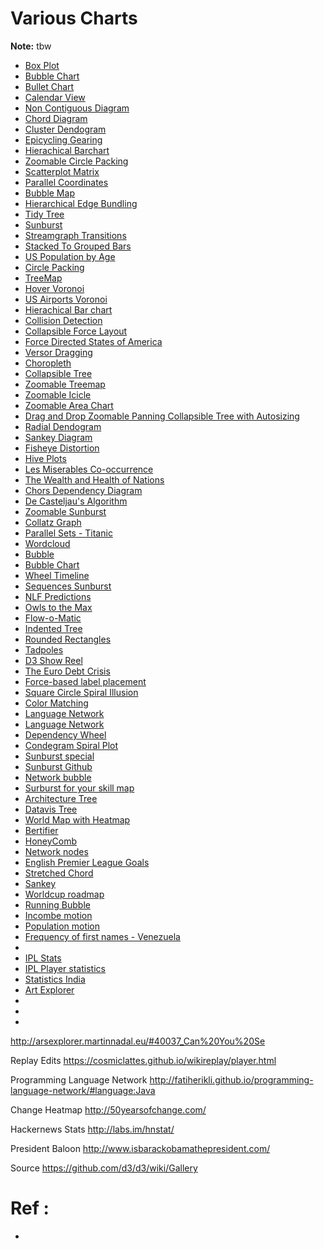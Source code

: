 # Various Charts

**Note:** tbw



 * [Box Plot](https://observablehq.com/@d3/box-plot)
 * [Bubble Chart](https://observablehq.com/@d3/bubble-chart)
 * [Bullet Chart](https://bl.ocks.org/mbostock/4061961)
 * [Calendar View](https://observablehq.com/@d3/calendar-view)
 * [Non Contiguous Diagram](https://observablehq.com/@d3/non-contiguous-cartogram)
 * [Chord Diagram](https://observablehq.com/@d3/chord-diagram)
 * [Cluster Dendogram](https://observablehq.com/@d3/cluster-dendrogram)
 * [Epicycling Gearing](https://observablehq.com/@mbostock/epicyclic-gearing)
 * [Hierachical Barchart](https://observablehq.com/@d3/hierarchical-bar-chart)
 * [Zoomable Circle Packing](https://observablehq.com/@d3/zoomable-circle-packing)
 * [Scatterplot Matrix](https://observablehq.com/@d3/scatterplot-matrix)
 * [Parallel Coordinates](https://observablehq.com/@d3/parallel-coordinates)
 * [Bubble Map](https://observablehq.com/@d3/bubble-map)
 * [Hierarchical Edge Bundling](https://observablehq.com/@d3/bubble-map)
 * [Tidy Tree](https://observablehq.com/@d3/tidy-tree)
 * [Sunburst](https://observablehq.com/@d3/sunburst)
 * [Streamgraph Transitions](https://observablehq.com/@d3/streamgraph-transitions)
 * [Stacked To Grouped Bars](https://observablehq.com/@d3/stacked-to-grouped-bars)
 * [US Population by Age](https://observablehq.com/@mbostock/u-s-population-by-age-1850-2000)
 * [Circle Packing](https://observablehq.com/@d3/circle-packing)
 * [TreeMap](https://observablehq.com/@d3/treemap)
 * [Hover Voronoi](https://observablehq.com/@d3/hover-voronoi)
 * [US Airports Voronoi](https://observablehq.com/@mbostock/u-s-airports-voronoi)
 * [Hierachical Bar chart](https://observablehq.com/@d3/hierarchical-bar-chart)
 * [Collision Detection](https://bl.ocks.org/mbostock/3231298)
 * [Collapsible Force Layout](https://bl.ocks.org/mbostock/1062288)
 * [Force Directed States of America](https://bl.ocks.org/mbostock/1073373)
 * [Versor Dragging](https://observablehq.com/@d3/versor-dragging)
 * [Choropleth](https://observablehq.com/@d3/choropleth)
 * [Collapsible Tree](https://observablehq.com/@d3/collapsible-tree)
 * [Zoomable Treemap](https://observablehq.com/@d3/zoomable-treemap)
 * [Zoomable Icicle](https://observablehq.com/@d3/zoomable-icicle)	
 * [Zoomable Area Chart](https://observablehq.com/@d3/zoomable-area-chart)
 * [Drag and Drop Zoomable Panning Collapsible Tree with Autosizing](https://observablehq.com/@d3/zoomable-area-chart)
 * [Radial Dendogram](https://observablehq.com/@d3/radial-dendrogram)
 * [Sankey Diagram](https://observablehq.com/@d3/sankey-diagram)	
 * [Fisheye Distortion](https://bost.ocks.org/mike/fisheye/)
 * [Hive Plots](https://bost.ocks.org/mike/hive/)
 * [Les Miserables Co-occurrence](https://bost.ocks.org/mike/miserables/)
 * [The Wealth and Health of Nations](https://observablehq.com/@mbostock/the-wealth-health-of-nations)	
 * [Chors Dependency Diagram](https://observablehq.com/@d3/chord-dependency-diagram)
 * [De Casteljau's Algorithm](https://observablehq.com/@d3/chord-dependency-diagram)
 * [Zoomable Sunburst](https://observablehq.com/@d3/zoomable-sunburst)
 * [Collatz Graph](https://www.jasondavies.com/collatz-graph/)	
 * [Parallel Sets - Titanic](https://www.jasondavies.com/parallel-sets/)
 * [Wordcloud](https://www.jasondavies.com/wordcloud/)
 * [Bubble](https://archive.nytimes.com/www.nytimes.com/interactive/2012/02/13/us/politics/2013-budget-proposal-graphic.html)
 * [Bubble Chart](https://archive.nytimes.com/www.nytimes.com/interactive/2012/05/17/business/dealbook/how-the-facebook-offering-compares.html)
 * [Wheel Timeline](http://www.brightpointinc.com/united-states-trade-deficit/)	
 * [Sequences Sunburst](https://bl.ocks.org/kerryrodden/766f8f6d31f645c39f488a0befa1e3c8)
 * [NLF Predictions](http://www.brightpointinc.com/2015-nfl-predictions/)
 * [Owls to the Max](https://observablehq.com/@mbostock/owls-to-the-max)
 * [Flow-o-Matic](https://observablehq.com/@mbostock/flow-o-matic)
 * [Indented Tree](https://observablehq.com/@d3/indented-tree)	
 * [Rounded Rectangles](https://bl.ocks.org/mbostock/1123639)
 * [Tadpoles](https://observablehq.com/@mbostock/tadpoles)
 * [D3 Show Reel](https://bl.ocks.org/mbostock/1256572)
 * [The Euro Debt Crisis](https://bl.ocks.org/mbostock/1308257)
 * [Force-based label placement](http://bl.ocks.org/MoritzStefaner/1377729)	
 * [Square Circle Spiral Illusion](https://bl.ocks.org/mbostock/1386444)
 * [Color Matching](https://color.method.ac/)
 * [Language Network](http://languagenetwork.cotrino.com/)
 * [Language Network](http://www.cotrino.com/2012/11/language-network/)
 * [Dependency Wheel](http://www.redotheweb.com/DependencyWheel/)	
 * [Condegram Spiral Plot](https://bl.ocks.org/arpitnarechania/027e163073864ef2ac4ceb5c2c0bf616)
 * [Sunburst special](http://mlvl.github.io/Hierarchie/#/)
 * [Sunburst Github](https://github.com/mlvl/Hierarchie)
 * [Network bubble](http://orgo.stolarsky.com/)
 * [Surburst for your skill map](http://bl.ocks.org/wizicer/f662a0b04425fc0f7489)	
 * [Architecture Tree](https://marmelab.com/ArchitectureTree/)
 * [Datavis Tree](https://charts.animateddata.co.uk/datavistree/)
 * [World Map with Heatmap](https://bl.ocks.org/ChumaA/385a269db46ae56444772b62f1ae82bf)
 * [Bertifier](https://aviz.fr/bertifier_app/)
 * [HoneyComb](https://toucano.uk/#gallery-honeycomb)
 * [Network nodes](https://ira.mcmaster.ca/)
 * [English Premier League Goals](http://bl.ocks.org/NPashaP/ba4c802d5ef68f70c019a9706f77ebf1)
 * [Stretched Chord](https://www.visualcinnamon.com/2015/08/stretched-chord.html)
 * [Sankey](https://bl.ocks.org/wvengen/cab9b01816490edb7083)
 * [Worldcup roadmap](http://romain.vuillemot.net/projects/worldcup14/)
 * [Running Bubble](https://www.gapminder.org/tools/?from=world#$chart-type=bubbles)
 * [Incombe motion](https://www.gapminder.org/tools/#$state$time$value=1905;;&chart-type=mountain)
 * [Population motion](https://www.gapminder.org/tools/#$state$time$value=2019;;&chart-type=barrank)
 * [Frequency of first names - Venezuela](https://asosab.github.io/nombres-venezolanos/?n=Carlos)
 * [](https://github.com/asosab)
 * [IPL Stats](http://www.vinodlouis.com/demos/ipl-2008to2016-stats/)
 * [IPL Player statistics](http://www.vinodlouis.com/demos/ipl-player-stats-2008-2017/)
 * [Statistics India](http://www.vinodlouis.com/demos/suicide-stats-of-india/?i=1)
 * [Art Explorer]()
 * []()
 * []()
 * []()




http://arsexplorer.martinnadal.eu/#40037_Can%20You%20Se

Replay Edits
https://cosmiclattes.github.io/wikireplay/player.html

Programming Language Network
http://fatiherikli.github.io/programming-language-network/#language:Java

Change Heatmap
http://50yearsofchange.com/

Hackernews Stats
http://labs.im/hnstat/

President Baloon
http://www.isbarackobamathepresident.com/


Source
https://github.com/d3/d3/wiki/Gallery

# Ref :

  * []()
